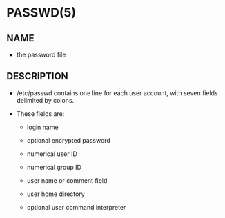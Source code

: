 # PASSWD(5)

## NAME

- the password file

## DESCRIPTION

- /etc/passwd contains one line for each user account, with seven fields delimited by colons.

- These fields are:

	- login name

	- optional encrypted password

	- numerical user ID

	- numerical group ID

	- user name or comment field

	- user home directory

	- optional user command interpreter
